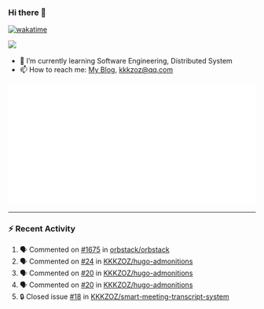 ### Hi there 👋

[![wakatime](https://wakatime.com/badge/user/3d3cd454-4851-419e-ab98-0f85a4d69dbf.svg)](https://wakatime.com/@3d3cd454-4851-419e-ab98-0f85a4d69dbf)

![](https://komarev.com/ghpvc/?username=kkkzoz&color=green)

- 🌱 I’m currently learning Software Engineering, Distributed System
- 📫 How to reach me: [My Blog](https://blog.kkkzoz.top/), <kkkzoz@qq.com>

![](https://raw.githubusercontent.com/kkkzoz/github-stats/actions_branch/generated_images/languages.svg)

---

### :zap: Recent Activity

<!--START_SECTION:activity-->
1. 🗣 Commented on [#1675](https://github.com/orbstack/orbstack/issues/1675#issuecomment-2705737650) in [orbstack/orbstack](https://github.com/orbstack/orbstack)
2. 🗣 Commented on [#24](https://github.com/KKKZOZ/hugo-admonitions/issues/24#issuecomment-2673197618) in [KKKZOZ/hugo-admonitions](https://github.com/KKKZOZ/hugo-admonitions)
3. 🗣 Commented on [#20](https://github.com/KKKZOZ/hugo-admonitions/issues/20#issuecomment-2618193854) in [KKKZOZ/hugo-admonitions](https://github.com/KKKZOZ/hugo-admonitions)
4. 🗣 Commented on [#20](https://github.com/KKKZOZ/hugo-admonitions/issues/20#issuecomment-2618161552) in [KKKZOZ/hugo-admonitions](https://github.com/KKKZOZ/hugo-admonitions)
5. 🔒 Closed issue [#18](https://github.com/KKKZOZ/smart-meeting-transcript-system/issues/18) in [KKKZOZ/smart-meeting-transcript-system](https://github.com/KKKZOZ/smart-meeting-transcript-system)
<!--END_SECTION:activity-->

<!--
**KKKZOZ/KKKZOZ** is a ✨ _special_ ✨ repository because its `README.md` (this file) appears on your GitHub profile.

Here are some ideas to get you started:

- 🔭 I’m currently working on ...
- 🌱 I’m currently learning ...
- 👯 I’m looking to collaborate on ...
- 🤔 I’m looking for help with ...
- 💬 Ask me about ...
- 📫 How to reach me: ...
- 😄 Pronouns: ...
- ⚡ Fun fact: ...
-->
